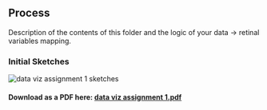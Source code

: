 ## Process

Description of the contents of this folder and the logic of your data → retinal variables mapping.

### Initial Sketches

![data viz assignment 1 sketches](https://user-images.githubusercontent.com/42682406/45270616-62fd4300-b46d-11e8-8c0e-496a35400f8c.jpg)



#### Download as a PDF here: [data viz assignment 1.pdf](https://github.com/samizdatco/dvia-2018/files/2364788/data.viz.assignment.1.pdf)
